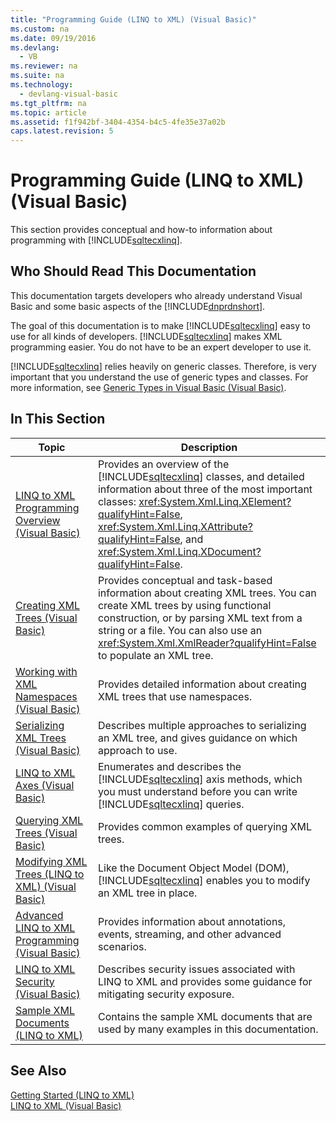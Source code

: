 ```yaml
---
title: "Programming Guide (LINQ to XML) (Visual Basic)"
ms.custom: na
ms.date: 09/19/2016
ms.devlang: 
  - VB
ms.reviewer: na
ms.suite: na
ms.technology: 
  - devlang-visual-basic
ms.tgt_pltfrm: na
ms.topic: article
ms.assetid: f1f942bf-3404-4354-b4c5-4fe35e37a02b
caps.latest.revision: 5
---
```

# Programming Guide (LINQ to XML) (Visual Basic)
This section provides conceptual and how-to information about programming with [!INCLUDE[sqltecxlinq](../vs140/includes/sqltecxlinq_md.md)].  
  
## Who Should Read This Documentation  
 This documentation targets developers who already understand Visual Basic and some basic aspects of the [!INCLUDE[dnprdnshort](../vs140/includes/dnprdnshort_md.md)].  
  
 The goal of this documentation is to make [!INCLUDE[sqltecxlinq](../vs140/includes/sqltecxlinq_md.md)] easy to use for all kinds of developers. [!INCLUDE[sqltecxlinq](../vs140/includes/sqltecxlinq_md.md)] makes XML programming easier. You do not have to be an expert developer to use it.  
  
 [!INCLUDE[sqltecxlinq](../vs140/includes/sqltecxlinq_md.md)] relies heavily on generic classes. Therefore, is very important that you understand the use of generic types and classes. For more information, see [Generic Types in Visual Basic (Visual Basic)](../Topic/Generic%20Types%20in%20Visual%20Basic%20\(Visual%20Basic\).md).  
  
## In This Section  
  
|Topic|Description|  
|-----------|-----------------|  
|[LINQ to XML Programming Overview (Visual Basic)](../vs140/LINQ-to-XML-Programming-Overview--Visual-Basic-.md)|Provides an overview of the [!INCLUDE[sqltecxlinq](../vs140/includes/sqltecxlinq_md.md)] classes, and detailed information about three of the most important classes: <xref:System.Xml.Linq.XElement?qualifyHint=False>, <xref:System.Xml.Linq.XAttribute?qualifyHint=False>, and <xref:System.Xml.Linq.XDocument?qualifyHint=False>.|  
|[Creating XML Trees (Visual Basic)](../Topic/Creating%20XML%20Trees%20\(Visual%20Basic\).md)|Provides conceptual and task-based information about creating XML trees. You can create XML trees by using functional construction, or by parsing XML text from a string or a file. You can also use an <xref:System.Xml.XmlReader?qualifyHint=False> to populate an XML tree.|  
|[Working with XML Namespaces (Visual Basic)](../Topic/Working%20with%20XML%20Namespaces%20\(Visual%20Basic\).md)|Provides detailed information about creating XML trees that use namespaces.|  
|[Serializing XML Trees (Visual Basic)](../Topic/Serializing%20XML%20Trees%20\(Visual%20Basic\).md)|Describes multiple approaches to serializing an XML tree, and gives guidance on which approach to use.|  
|[LINQ to XML Axes (Visual Basic)](../Topic/LINQ%20to%20XML%20Axes%20\(Visual%20Basic\).md)|Enumerates and describes the [!INCLUDE[sqltecxlinq](../vs140/includes/sqltecxlinq_md.md)] axis methods, which you must understand before you can write [!INCLUDE[sqltecxlinq](../vs140/includes/sqltecxlinq_md.md)] queries.|  
|[Querying XML Trees (Visual Basic)](../vs140/Querying-XML-Trees--Visual-Basic-.md)|Provides common examples of querying XML trees.|  
|[Modifying XML Trees (LINQ to XML) (Visual Basic)](../Topic/Modifying%20XML%20Trees%20\(LINQ%20to%20XML\)%20\(Visual%20Basic\).md)|Like the Document Object Model (DOM), [!INCLUDE[sqltecxlinq](../vs140/includes/sqltecxlinq_md.md)] enables you to modify an XML tree in place.|  
|[Advanced LINQ to XML Programming (Visual Basic)](../Topic/Advanced%20LINQ%20to%20XML%20Programming%20\(Visual%20Basic\).md)|Provides information about annotations, events, streaming, and other advanced scenarios.|  
|[LINQ to XML Security (Visual Basic)](../Topic/LINQ%20to%20XML%20Security%20\(Visual%20Basic\).md)|Describes security issues associated with LINQ to XML and provides some guidance for mitigating security exposure.|  
|[Sample XML Documents (LINQ to XML)](../vs140/Sample-XML-Documents--LINQ-to-XML-1.md)|Contains the sample XML documents that are used by many examples in this documentation.|  
  
## See Also  
 [Getting Started (LINQ to XML)](../vs140/Getting-Started--LINQ-to-XML-1.md)   
 [LINQ to XML (Visual Basic)](../Topic/LINQ%20to%20XML%20\(Visual%20Basic\).md)